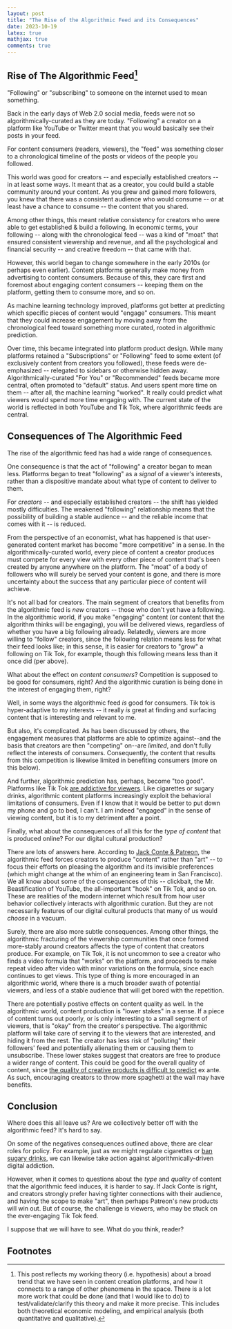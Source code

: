 ```yaml
---
layout: post 
title: "The Rise of the Algorithmic Feed and its Consequences"
date: 2023-10-19
latex: true 
mathjax: true
comments: true
---
```


## Rise of The Algorithmic Feed[^1]

"Following" or "subscribing" to someone on the internet used to mean something. 

Back in the early days of Web 2.0 social media, feeds were not so algorithmically-curated as they are today. "Following" a creator on a platform like YouTube or Twitter meant that you would basically see their posts in your feed. 

For content consumers (readers, viewers), the "feed" was something closer to a chronological timeline of the posts or videos of the people you followed. 

This world was good for creators -- and especially established creators -- in at least some ways. It meant that as a creator, you could build a stable community around your content. As you grew and gained more followers, you knew that there was a consistent audience who would consume -- or at least have a chance to consume -- the content that you shared. 

Among other things, this meant relative consistency for creators who were able to get established & build a following. In economic terms, your following -- along with the chronological feed -- was a kind of "moat" that ensured consistent viewership and revenue, and all the psychological and financial security -- and creative freedom -- that came with that. 

However, this world began to change somewhere in the early 2010s (or perhaps even earlier). Content platforms generally make money from advertising to content consumers. Because of this, they care first and foremost about engaging content consumers -- keeping them on the platform, getting them to consume more, and so on. 

As machine learning technology improved, platforms got better at predicting which specific pieces of content would "engage" consumers. This meant that they could increase engagement by moving away from the chronological feed toward something more curated, rooted in algorithmic prediction. 

Over time, this became integrated into platform product design. While many platforms retained a "Subscriptions" or "Following" feed to some extent (of exclusively content from creators you followed), these feeds were de-emphasized -- relegated to sidebars or otherwise hidden away. Algorithmically-curated "For You" or "Recommended" feeds became more central, often promoted to "default" status. And users spent more time on them -- after all, the machine learning "worked". It really could predict what viewers would spend more time engaging with. The current state of the world is reflected in both YouTube and Tik Tok, where algorithmic feeds are central. 

## Consequences of The Algorithmic Feed

The rise of the algorithmic feed has had a wide range of consequences. 

One consequence is that the act of "following" a creator began to mean less. Platforms began to treat "following" as a *signal* of a viewer's interests, rather than a dispositive mandate about what type of content to deliver to them. 

For *creators* -- and especially established creators -- the shift has yielded mostly difficulties. The weakened "following" relationship means that the possibility of building a stable audience -- and the reliable income that comes with it -- is reduced. 

From the perspective of an economist, what has happened is that user-generated content market has become "more competitive" in a sense. In the algorithmically-curated world, every piece of content a creator produces must compete for every view with every other piece of content that's been created by anyone anywhere on the platform. The "moat" of a body of followers who will surely be served your content is gone, and there is more uncertainty about the success that any particular piece of content will achieve.

It's not all bad for creators. The main segment of creators that benefits from the algorithmic feed is *new* creators -- those who don't yet have a following. In the algorithmic world, if you make "engaging" content (or content that the algorithm thinks will be engaging), you will be delivered views, regardless of whether you have a big following already. Relatedly, viewers are more willing to "follow" creators, since the following relation means less for what their feed looks like; in this sense, it is easier for creators to "grow" a following on Tik Tok, for example, though this following means less than it once did (per above). 

What about the effect on *content consumers*? Competition is supposed to be good for consumers, right? And the algorithmic curation is being done in the interest of engaging them, right?  

Well, in some ways the algorithmic feed *is* good for consumers. Tik tok is hyper-adaptive to my interests -- it really *is* great at finding and surfacing content that is interesting and relevant to me. 

But also, it's complicated. As has been discussed by others, the engagement measures that platforms are able to optimize against--and the basis that creators are then "competing" on--are *limited*, and don't fully reflect the interests of consumers. Consequently, the content that results from this competition is likewise limited in benefiting consumers (more on this below). 

And further, algorithmic prediction has, perhaps, become "too good". Platforms like Tik Tok [are addictive for viewers](https://www.aeaweb.org/articles?id=10.1257/aer.20210867). Like cigarettes or sugary drinks, algorithmic content platforms increasingly exploit the behavioral limitations of consumers. Even if I know that it would be better to put down my phone and go to bed, I can't. I am indeed "engaged" in the sense of viewing content, but it is to my detriment after a point. 

Finally, what about the consequences of all this for the *type of content* that is produced online? For our digital cultural production? 

There are lots of answers here. According to [Jack Conte & Patreon](https://www.youtube.com/watch?v=4yIJ8Jwli2U&ab_channel=JackConteExtras), the algorithmic feed forces creators to produce "content" rather than "art" -- to focus their efforts on pleasing the algorithm and its invisible preferences (which might change at the whim of an engineering team in San Francisco). We all know about some of the consequences of this -- clickbait, the Mr. Beastification of YouTube, the all-important "hook" on Tik Tok, and so on. These are realities of the modern internet which result from how user behavior collectively interacts with algorithmic curation. But they are not necessarily features of our digital cultural products that many of us would *choose* in a vacuum. 

Surely, there are also more subtle consequences. Among other things, the algorithmic fracturing of the viewership communities that once formed more-stably around creators affects the type of content that creators produce. For example, on Tik Tok, it is not uncommon to see a creator who finds a video formula that "works" on the platform, and proceeds to make repeat video after video with minor variations on the formula, since each continues to get views. This type of thing is more encouraged in an algorithmic world, where there is a much broader swath of potential viewers, and less of a stable audience that will get bored with the repetition. 

There are potentially postive effects on content quality as well. In the algorithmic world, content production is "lower stakes" in a sense. If a piece of content turns out poorly, or is only interesting to a small segment of viewers, that is "okay" from the creator's perspective. The algorithmic platform will take care of serving it to the viewers that are interested, and hiding it from the rest. The creator has less risk of "polluting" their followers' feed and potentially alienating them or causing them to unsubscribe. These lower stakes suggest that creators are free to produce a wider range of content. This could be good for the overall quality of content, since [the quality of creative products is difficult to predict](https://www.nber.org/books-and-chapters/economic-analysis-digital-economy/digitization-and-quality-new-media-products-case-music) ex ante. As such, encouraging creators to throw more spaghetti at the wall may have benefits. 

## Conclusion

Where does this all leave us? Are we collectively better off with the algorithmic feed? It's hard to say. 

On some of the negatives consequences outlined above, there are clear roles for policy. For example, just as we might regulate cigarettes or [ban sugary drinks](https://www.hsph.harvard.edu/nutritionsource/healthy-drinks/beverages-public-health-concerns/), we can likewise take action against algorithmically-driven digital addiction. 

However, when it comes to questions about the *type* and *quality* of content that the algorithmic feed induces, it is harder to say. If Jack Conte is right, and creators strongly prefer having tighter connections with their audience, and having the scope to make "art", then perhaps Patreon's new products will win out. But of course, the challenge is viewers, who may be stuck on the ever-engaging Tik Tok feed. 

I suppose that we will have to see. What do you think, reader? 

## Footnotes 

[^1]: This post reflects my working theory (i.e. hypothesis) about a broad trend that we have seen in content creation platforms, and how it connects to a range of other phenomena in the space. There is a lot more work that could be done (and that I would like to do) to test/validate/clarify this theory and make it more precise. This includes both theoretical economic modeling, and empirical analysis (both quantitative and qualitative). 